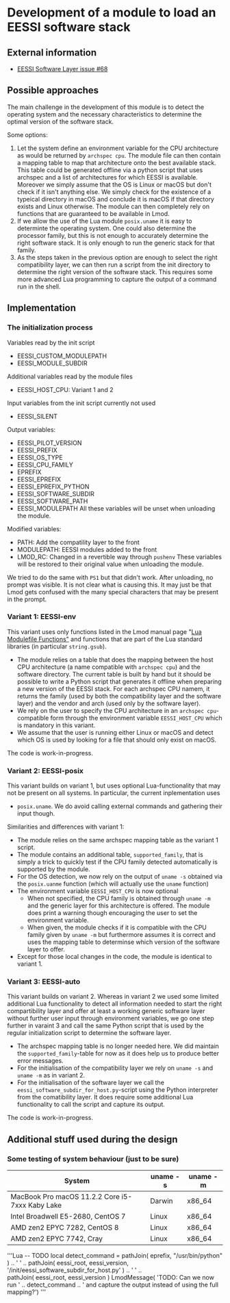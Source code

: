 # Development of a module to load an EESSI software stack

## External information

  * [EESSI Software Layer issue #68](https://github.com/EESSI/software-layer/issues/68)

## Possible approaches

The main challenge in the development of this module is to detect the operating system and the necessary characteristics to determine the optimal version of the software stack.

Some options:
  1. Let the system define an environment variable for the CPU architecture as would be returned 
     by ``archspec cpu``. The module file can then contain a mapping table to map that architecture 
     onto the best available stack. This table could be generated offline via a python script that 
     uses archspec and a list of architectures for which EESSI is available. 
     Moreover we simply assume that the OS is Linux or macOS but don't check if it isn't
     anything else. We simply check for the existence of a typeical directory in macOS and conclude
     it is macOS if that directory exists and Linux otherwise.
     The module can then completely rely on functions that are guaranteed to be available in Lmod.
  2. If we allow the use of the Lua module ``posix.uname`` it is easy to determinte the 
     operating system. One could also determine the processor family, but this is not enough
     to accurately determine the right software stack. It is only enough to run the generic stack
     for that family.
  3. As the steps taken in the previous option are enough to select the right compatibility
     layer, we can then run a script from the init directory to determine the right version of 
     the software stack. This requires some more advanced Lua programming to capture the output
     of a command run in the shell.

## Implementation

### The initialization process

Variables read by the init script
  * EESSI_CUSTOM_MODULEPATH
  * EESSI_MODULE_SUBDIR

Additional variables read by the module files
  * EESSI_HOST_CPU: Variant 1 and 2

Input variables from the init script currently not used
  * EESSI_SILENT

Output variables:
  * EESSI_PILOT_VERSION
  * EESSI_PREFIX
  * EESSI_OS_TYPE
  * EESSI_CPU_FAMILY
  * EPREFIX
  * EESSI_EPREFIX
  * EESSI_EPREFIX_PYTHON
  * EESSI_SOFTWARE_SUBDIR
  * EESSI_SOFTWARE_PATH
  * EESSI_MODULEPATH
All these variables will be unset when unloading the module.

Modified variables:
  * PATH: Add the compatility layer to the front
  * MODULEPATH: EESSI modules added to the front
  * LMOD_RC: Changed in a revertible way through ``pushenv``
These variables will be restored to their original value when unloading the module.

We tried to do the same with ``PS1`` but that didn't work. After unloading, no prompt was visible. It is not clear what is causing this. It may just be that Lmod gets confused with the many special characters that may be present in the prompt.

### Variant 1: EESSI-env

This variant uses only functions listed in the Lmod manual page 
"[Lua Modulefile Functions"](https://lmod.readthedocs.io/en/latest/050_lua_modulefiles.html)
and functions that are part of the Lua standard libraries (in particular ``string.gsub``).

  * The module relies on a table that does the mapping between the host CPU architecture
    (a name compatible with ``archspec cpu``) and the software directory. The current 
    table is built by hand but it should be possible to write a Python script that generates 
    it offline when preparing a new version of the EESSI stack. For each 
    archspec CPU namem, it returns the family (used by both the compatibility layer and the 
    software layer) and the vendor and arch (used only by the software layer).
  * We rely on the user to specify the CPU architecture in an ``archspec cpu``-compatible
    form through the environment variable ``EESSI_HOST_CPU`` which is mandatory in this variant.
  * We assume that the user is running either Linux or macOS and detect which OS is used 
    by looking for a file that should only exist on macOS.

The code is work-in-progress.

### Variant 2: EESSI-posix

This variant builds on variant 1, but uses optional Lua-functionality that may not be
present on all systems. In particular, the current inplementation uses
  * ``posix.uname``.
We do avoid calling external commands and gathering their input though.

Similarities and differences with variant 1:
  * The module relies on the same archspec mapping table as the variant 1 script.
  * The module contains an additional table, ``supported_family``, that is simply a 
    trick to quickly test if the CPU family detected automatically is supported by the
    module.
  * For the OS detection, we now rely on the output of ``uname -s`` obtained via the
    ``posix.uanme`` function (which will actually use the ``uname`` function)
  * The environment variable ``EESSI_HOST_CPU`` is now optional
      * When not specified, the CPU family is obtained through ``uname -m`` and the 
        generic layer for this architecture is offered. The module does print a warning
        though encouraging the user to set the environment variable.
      * When given, the module checks if it is compatible with the CPU family given by
        ``uname -m`` but furthermore assumes it is correct and uses the mapping table
        to determinse which version of the software layer to offer.
  * Except for those local changes in the code, the module is identical to variant 1.

### Variant 3: EESSI-auto

This variant builds on variant 2. Whereas in variant 2 we used some limited additional Lua functionality to detect all information needed to start the right compartibility layer and offer at least a working generic software layer without further user input through environment variables, we go one step further in varaint 3 and call the same Python script that is used by the regular initialization script to determine the software layer.

  * The archspec mapping table is no longer needed here. We did maintain the 
    ``supported_family``-table for now as it does help us to produce better error messages.
  * For the initialisation of the compatibility layer we rely on ``uname -s`` and 
    ``uname -m`` as in variant 2.
  * For the initialisation of the software layer we call the 
    ``eessi_software_subdir_for_host.py``-script using the Python interpreter from the comatibility layer. It does require some additional Lua functionality to call the script and capture its output.

The code is work-in-progress.

## Additional stuff used during the design

### Some testing of system behaviour (just to be sure)

| System                                          | uname -s | uname -m |
|-------------------------------------------------|----------|----------|
| MacBook Pro macOS 11.2.2 Core i5-7xxx Kaby Lake | Darwin   | x86_64   |
| Intel Broadwell E5-2680, CentOS 7               | Linux    | x86_64   |
| AMD zen2 EPYC 7282, CentOS 8                    | Linux    | x86_64   |
| AMD zen2 EPYC 7742, Cray                        | Linux    | x86_64   |

'''Lua
-- TODO
local detect_command = pathJoin( eprefix, "/usr/bin/python" ) .. ' ' ..
                       pathJoin( eessi_root, eessi_version, '/init/eessi_software_subdir_for_host.py' ) .. ' ' ..  
                       pathJoin( eessi_root, eessi_version )
LmodMessage( 'TODO: Can we now run ' .. detect_command .. ' and capture the output instead of using the full mapping?')
'''

